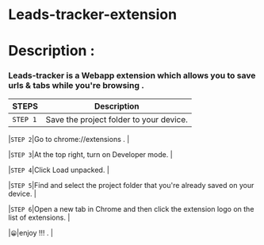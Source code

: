 # Leads-tracker-extension

# Description :

### Leads-tracker is a Webapp extension which allows you to save urls & tabs while you're browsing .
| STEPS  | Description|
|------------|---------------------------------|
|```STEP 1```|Save the project folder to your device. |

|```STEP 2```|Go to chrome://extensions . |

|```STEP 3```|At the top right, turn on Developer mode. |

|```STEP 4```|Click Load unpacked. |

|```STEP 5```|Find and select the project folder that you're already saved on your device. |

|```STEP 6```|Open a new tab in Chrome and then click the extension logo on the list of extensions. |

|```😁```|enjoy !!! . |
